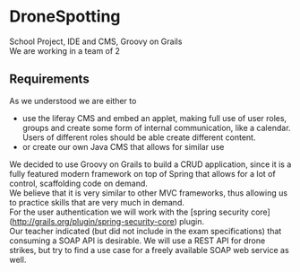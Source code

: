 # DroneSpotting
School Project, IDE and CMS, Groovy on Grails   
We are working in a team of 2  

## Requirements ##

As we understood we are either to 
- use the liferay CMS and embed an applet, making full use of user roles, groups and create some form of internal communication, like a calendar. Users of different roles should be able create different content.
- or create our own Java CMS that allows for similar use 

We decided to use Groovy on Grails to build a CRUD application, since it is a fully featured modern framework on top of Spring that allows for a lot of control, scaffolding code on demand.   
We believe that it is very similar to other MVC frameworks, thus allowing us to practice skills that are very much in demand.   
For the user authentication we will work with the [spring security core] (http://grails.org/plugin/spring-security-core) plugin.   
Our teacher indicated (but did not include in the exam specifications) that consuming a SOAP API is desirable. We will use a REST API for drone strikes, but try to find a use case for a freely available SOAP web service as well. 
